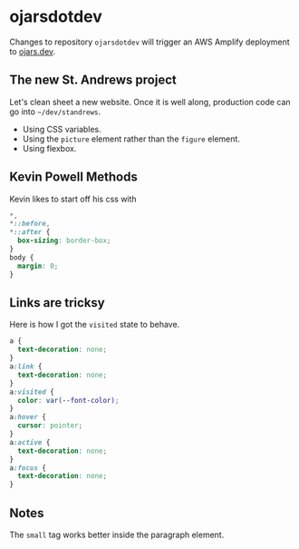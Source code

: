 # ojarsdotdev

Changes to repository `ojarsdotdev` will trigger an AWS Amplify deployment to [ojars.dev](https://www.ojars.dev/).

## The new St. Andrews project

Let's clean sheet a new website. Once it is well along, production code can go into `~/dev/standrews`.

- Using CSS variables.
- Using the `picture` element rather than the `figure` element.
- Using flexbox.

## Kevin Powell Methods

Kevin likes to start off his css with

```css
*,
*::before,
*::after {
  box-sizing: border-box;
}
body {
  margin: 0;
}
```

## Links are tricksy

Here is how I got the `visited` state to behave.

```css
a {
  text-decoration: none;
}
a:link {
  text-decoration: none;
}
a:visited {
  color: var(--font-color);
}
a:hover {
  cursor: pointer;
}
a:active {
  text-decoration: none;
}
a:focus {
  text-decoration: none;
}
```

## Notes

The `small` tag works better inside the paragraph element.
